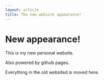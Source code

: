 ```yaml
---
layout: article
title: The new website appearance!
---
```


# New appearance!

This is my new personal website.

Also powered by github pages.

Everything in the old websited is moved here.

